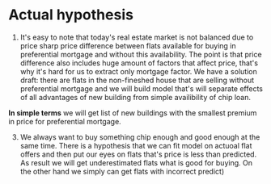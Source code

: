 # Actual hypothesis

1. It's easy to note that today's real estate market is not balanced due to price sharp price difference between flats available for buying in preferential mortgage and without this availability. The point is that price difference also includes huge amount of factors that affect price, that's why it's hard for us to extract only mortgage factor. We have a solution draft: there are flats in the non-fineshed house that are selling without preferential mortgage and we will build model that's will separate effects of all advantages of new building from simple availibility of chip loan.

$\textbf{In simple terms}$ we will get list of new buildings with the smallest premium in price for preferential mortgage.

3. We always want to buy something chip enough and good enough at the same time. There is a hypothesis that we can fit model on actuoal flat offers and then put our eyes on flats that's price is less than predicted. As result we will get underestimated flats what is good for buying. On the other hand we simply can get flats with incorrect predict)
